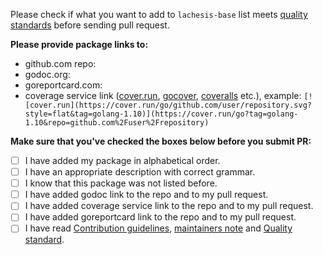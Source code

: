 Please check if what you want to add to `lachesis-base` list meets [quality standards](https://github.com/idealbridgex/lachesis-base/blob/master/CONTRIBUTING.md#quality-standard) before sending pull request.

**Please provide package links to:**

- github.com repo:
- godoc.org:
- goreportcard.com:
- coverage service link ([cover.run](https://cover.run/), [gocover](http://gocover.io/), [coveralls](https://coveralls.io/) etc.), example: `[![cover.run](https://cover.run/go/github.com/user/repository.svg?style=flat&tag=golang-1.10)](https://cover.run/go?tag=golang-1.10&repo=github.com%2Fuser%2Frepository)`

**Make sure that you've checked the boxes below before you submit PR:**
- [ ] I have added my package in alphabetical order.
- [ ] I have an appropriate description with correct grammar.
- [ ] I know that this package was not listed before.
- [ ] I have added godoc link to the repo and to my pull request.
- [ ] I have added coverage service link to the repo and to my pull request.
- [ ] I have added goreportcard link to the repo and to my pull request.
- [ ] I have read [Contribution guidelines](https://github.com/idealbridgex/lachesis-base/blob/master/CONTRIBUTING.md#contribution-guidelines), [maintainers note](https://github.com/idealbridgex/lachesis-base/blob/master/CONTRIBUTING.md#maintainers) and [Quality standard](https://github.com/idealbridgex/lachesis-base/blob/master/CONTRIBUTING.md#quality-standard).
